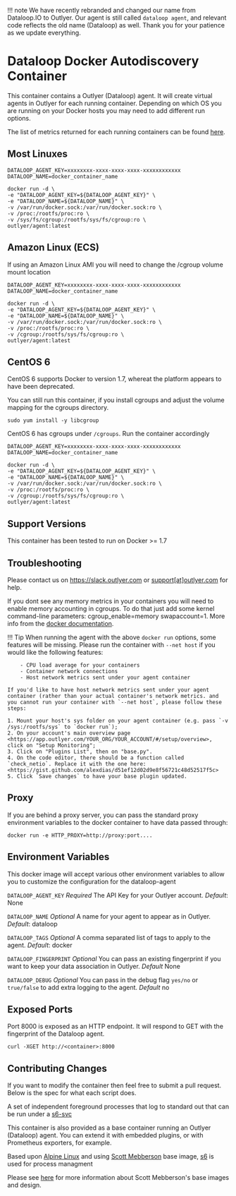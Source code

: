 !!! note
    We have recently rebranded and changed our name from Dataloop.IO to Outlyer. Our agent is still called `dataloop agent`, and relevant code reflects the old name (Dataloop) as well. Thank you for your patience as we update everything.

# Dataloop Docker Autodiscovery Container

This container contains a Outlyer (Dataloop) agent. It will create virtual agents in Outlyer for each running container. Depending on which OS you are running on your Docker hosts you may need to add different run options.

The list of metrics returned for each running containers can be found [here](https://github.com/dataloop/docker-alpine/tree/master/agent/METRICS.md).

## Most Linuxes

```
DATALOOP_AGENT_KEY=xxxxxxxx-xxxx-xxxx-xxxx-xxxxxxxxxxxx
DATALOOP_NAME=docker_container_name

docker run -d \
-e "DATALOOP_AGENT_KEY=${DATALOOP_AGENT_KEY}" \
-e "DATALOOP_NAME=${DATALOOP_NAME}" \
-v /var/run/docker.sock:/var/run/docker.sock:ro \
-v /proc:/rootfs/proc:ro \
-v /sys/fs/cgroup:/rootfs/sys/fs/cgroup:ro \
outlyer/agent:latest
```

## Amazon Linux (ECS)

If using an Amazon Linux AMI you will need to change the /cgroup volume mount location

```
DATALOOP_AGENT_KEY=xxxxxxxx-xxxx-xxxx-xxxx-xxxxxxxxxxxx
DATALOOP_NAME=docker_container_name

docker run -d \
-e "DATALOOP_AGENT_KEY=${DATALOOP_AGENT_KEY}" \
-e "DATALOOP_NAME=${DATALOOP_NAME}" \
-v /var/run/docker.sock:/var/run/docker.sock:ro \
-v /proc:/rootfs/proc:ro \
-v /cgroup:/rootfs/sys/fs/cgroup:ro \
outlyer/agent:latest

```

## CentOS 6

CentOS 6 supports Docker to version 1.7, whereat the platform appears to have been deprecated.

You can still run this container, if you install cgroups and adjust the volume mapping for the cgroups directory.

```
sudo yum install -y libcgroup
```

CentOS 6 has cgroups under `/cgroups`. Run the container accordingly

```
DATALOOP_AGENT_KEY=xxxxxxxx-xxxx-xxxx-xxxx-xxxxxxxxxxxx
DATALOOP_NAME=docker_container_name

docker run -d \
-e "DATALOOP_AGENT_KEY=${DATALOOP_AGENT_KEY}" \
-e "DATALOOP_NAME=${DATALOOP_NAME}" \
-v /var/run/docker.sock:/var/run/docker.sock:ro \
-v /proc:/rootfs/proc:ro \
-v /cgroup:/rootfs/sys/fs/cgroup:ro \
outlyer/agent:latest

```

## Support Versions

This container has been tested to run on Docker >= 1.7


## Troubleshooting

Please contact us on <https://slack.outlyer.com> or [support[at]outlyer.com](mailto:support[at]outlyer.com) for help.

If you dont see any memory metrics in your containers you will need to enable memory accounting in cgroups. To do that just add some kernel command-line parameters: cgroup_enable=memory swapaccount=1. More info from the [docker documentation](https://docs.docker.com/engine/admin/runmetrics/#/memory-metrics-memorystat).

!!! Tip
    When running the agent with the above `docker run` options, some features will be missing. Please run the container with `--net host` if you would like the following features:
    
        - CPU load average for your containers  
        - Container network connections  
        - Host network metrics sent under your agent container  
    
    If you'd like to have host network metrics sent under your agent container (rather than your actual container's network metrics. and you cannot run your container with `--net host`, please follow these steps:
    
    1. Mount your host's sys folder on your agent container (e.g. pass `-v /sys:/rootfs/sys` to `docker run`);
    2. On your account's main overview page <https://app.outlyer.com/YOUR_ORG/YOUR_ACCOUNT/#/setup/overview>, click on "Setup Monitoring";
    3. Click on "Plugins List", then on "base.py".
    4. On the code editor, there should be a function called `check_netio`. Replace it with the one here: <https://gist.github.com/alexdias/d51ef12d02d9e8f56721c48d52517f5c>
    5. Click `Save changes` to have your base plugin updated.

## Proxy

If you are behind a proxy server, you can pass the standard proxy environment variables to the docker container to have data passed through:

```
docker run -e HTTP_PROXY=http://proxy:port....
```

## Environment Variables

This docker image will accept various other environment variables to allow you to customize the configuration for the dataloop-agent

`DATALOOP_AGENT_KEY` *Required* The API Key for your Outlyer account. *Default*: None

`DATALOOP_NAME` *Optional* A name for your agent to appear as in Outlyer. *Default*: dataloop

`DATALOOP_TAGS` *Optional* A comma separated list of tags to apply to the agent. *Default*: docker

`DATALOOP_FINGERPRINT` *Optional* You can pass an existing fingerprint if you want to keep your data association in Outlyer. *Default* None

`DATALOOP_DEBUG` *Optional* You can pass in the debug flag `yes/no` or `true/false` to add extra logging to the agent. *Default* no


## Exposed Ports

Port 8000 is exposed as an HTTP endpoint. It will respond to GET with the fingerprint of the Dataloop agent.

```
curl -XGET http://<container>:8000
```

## Contributing Changes

If you want to modify the container then feel free to submit a pull request. Below is the spec for what each script does.

A set of independent foreground processes that log to standard out that can be run under a [s6-svc](http://skarnet.org/software/s6/)

This container is also provided as a base container running an Outlyer (Dataloop) agent. You can extend it with embedded plugins, or with Prometheus exporters, for example.

Based upon [Alpine Linux](https://www.alpinelinux.org) and using [Scott Mebberson](https://github.com/smebberson) base image, [s6](http://skarnet.org/software/s6/) is used for process managment

Please see [here](https://github.com/smebberson/docker-alpine) for more information about Scott Mebberson's base images and design.
